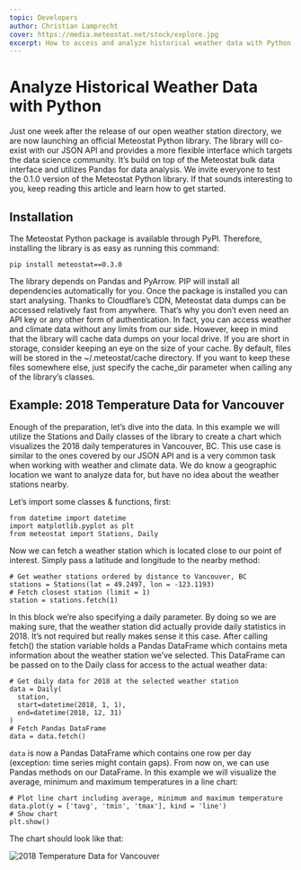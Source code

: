 ```yaml
---
topic: Developers
author: Christian Lamprecht
cover: https://media.meteostat.net/stock/explore.jpg
excerpt: How to access and analyze historical weather data with Python.
---
```


# Analyze Historical Weather Data with Python

Just one week after the release of our open weather station directory, we are now launching an official Meteostat Python library. The library will co-exist with our JSON API and provides a more flexible interface which targets the data science community. It’s build on top of the Meteostat bulk data interface and utilizes Pandas for data analysis. We invite everyone to test the 0.1.0 version of the Meteostat Python library. If that sounds interesting to you, keep reading this article and learn how to get started.

## Installation

The Meteostat Python package is available through PyPI. Therefore, installing the library is as easy as running this command:

```
pip install meteostat==0.3.0
```

The library depends on Pandas and PyArrow. PIP will install all dependencies automatically for you. Once the package is installed you can start analysing. Thanks to Cloudflare’s CDN, Meteostat data dumps can be accessed relatively fast from anywhere. That’s why you don’t even need an API key or any other form of authentication. In fact, you can access weather and climate data without any limits from our side. However, keep in mind that the library will cache data dumps on your local drive. If you are short in storage, consider keeping an eye on the size of your cache. By default, files will be stored in the ~/.meteostat/cache directory. If you want to keep these files somewhere else, just specify the cache_dir parameter when calling any of the library’s classes.

## Example: 2018 Temperature Data for Vancouver

Enough of the preparation, let’s dive into the data. In this example we will utilize the Stations and Daily classes of the library to create a chart which visualizes the 2018 daily temperatures in Vancouver, BC. This use case is similar to the ones covered by our JSON API and is a very common task when working with weather and climate data. We do know a geographic location we want to analyze data for, but have no idea about the weather stations nearby.

Let’s import some classes & functions, first:

```
from datetime import datetime
import matplotlib.pyplot as plt
from meteostat import Stations, Daily
```

Now we can fetch a weather station which is located close to our point of interest. Simply pass a latitude and longitude to the nearby method:

```
# Get weather stations ordered by distance to Vancouver, BC
stations = Stations(lat = 49.2497, lon = -123.1193)
# Fetch closest station (limit = 1)
station = stations.fetch(1)
```

In this block we’re also specifying a daily parameter. By doing so we are making sure, that the weather station did actually provide daily statistics in 2018. It’s not required but really makes sense it this case. After calling fetch() the station variable holds a Pandas DataFrame which contains meta information about the weather station we’ve selected. This DataFrame can be passed on to the Daily class for access to the actual weather data:

```
# Get daily data for 2018 at the selected weather station
data = Daily(
  station,
  start=datetime(2018, 1, 1),
  end=datetime(2018, 12, 31)
)
# Fetch Pandas DataFrame
data = data.fetch()
```

`data` is now a Pandas DataFrame which contains one row per day (exception: time series might contain gaps). From now on, we can use Pandas methods on our DataFrame. In this example we will visualize the average, minimum and maximum temperatures in a line chart:

```
# Plot line chart including average, minimum and maximum temperature
data.plot(y = ['tavg', 'tmin', 'tmax'], kind = 'line')
# Show chart
plt.show()
```

The chart should look like that:

![2018 Temperature Data for Vancouver](https://media.meteostat.net/insights/vancouver-2018-temp.png "2018 Temperature Data for Vancouver")
